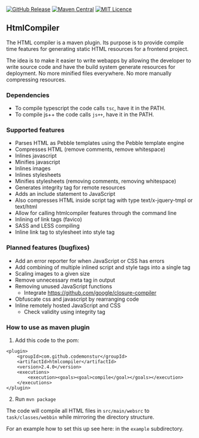 
[![GitHub Release](https://img.shields.io/github/release/codemonstur/htmlcompiler.svg)](https://github.com/codemonstur/htmlcompiler/releases) 
[![Maven Central](https://maven-badges.herokuapp.com/maven-central/com.github.codemonstur/htmlcompiler/badge.svg)](http://mvnrepository.com/artifact/com.github.codemonstur/htmlcompiler)
[![MIT Licence](https://badges.frapsoft.com/os/mit/mit.svg?v=103)](https://opensource.org/licenses/mit-license.php)

## HtmlCompiler

The HTML compiler is a maven plugin.
Its purpose is to provide compile time features for generating static HTML resources for a frontend project.

The idea is to make it easier to write webapps by allowing the developer to write source code and have the build system generate resources for deployment.
No more minified files everywhere. No more manually compressing resources.

### Dependencies

- To compile typescript the code calls `tsc`, have it in the PATH.
- To compile js++ the code calls `js++`, have it in the PATH.

### Supported features

- Parses HTML as Pebble templates using the Pebble template engine
- Compresses HTML (remove comments, remove whitespace)
- Inlines javascript
- Minifies javascript
- Inlines images
- Inlines stylesheets
- Minifies stylesheets (removing comments, removing whitespace)
- Generates integrity tag for remote resources
- Adds an include statement to JavaScript
- Also compresses HTML inside script tag with type text/x-jquery-tmpl or text/html
- Allow for calling htmlcompiler features through the command line
- Inlining of link tags (favico)
- SASS and LESS compiling
- Inline link tag to stylesheet into style tag

### Planned features (bugfixes)

- Add an error reporter for when JavaScript or CSS has errors
- Add combining of multiple inlined script and style tags into a single tag
- Scaling images to a given size
- Remove unnecessary meta tag in output
- Removing unused JavaScript functions
  - Integrate https://github.com/google/closure-compiler
- Obfuscate css and javascript by rearranging code
- Inline remotely hosted JavaScript and CSS
  - Check validity using integrity tag

### How to use as maven plugin

1. Add this code to the pom:
```
<plugin>
    <groupId>com.github.codemonstur</groupId>
    <artifactId>htmlcompiler</artifactId>
    <version>2.4.0</version>
    <executions>
        <execution><goals><goal>compile</goal></goals></execution>
    </executions>
</plugin>
```
2. Run `mvn package`

The code will compile all HTML files in `src/main/websrc` to `task/classes/webbin` while mirroring the directory structure.

For an example how to set this up see here: in the `example` subdirectory.
